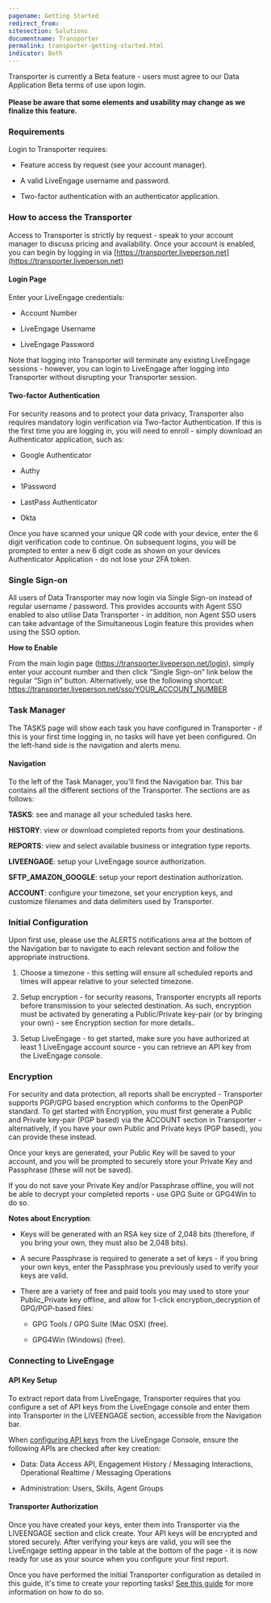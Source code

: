 ```yaml
---
pagename: Getting Started
redirect_from:
sitesection: Solutions
documentname: Transporter
permalink: transporter-getting-started.html
indicator: Both
---
```


<div class="important"> Transporter is currently a Beta feature - users must agree to our Data Application Beta terms of use upon login.
<br>
<br>
<b>Please be aware that some elements and usability may change as we finalize this feature.</b>
</div>

### Requirements

Login to Transporter requires:

* Feature access by request (see your account manager).

* A valid LiveEngage username and password.

* Two-factor authentication with an authenticator application.

### How to access the Transporter

Access to Transporter is strictly by request - speak to your account manager to discuss pricing and availability.
Once your account is enabled, you can begin by logging in via [https://transporter.liveperson.net](https://transporter.liveperson.net)

#### Login Page  

Enter your LiveEngage credentials:

* Account Number

* LiveEngage Username

* LiveEngage Password

Note that logging into Transporter will terminate any existing LiveEngage sessions - however, you can login to LiveEngage after logging into Transporter without disrupting your Transporter session.

#### Two-factor Authentication  

For security reasons and to protect your data privacy, Transporter also requires mandatory login verification via Two-factor Authentication.
If this is the first time you are logging in, you will need to enroll - simply download an Authenticator application, such as:

* Google Authenticator

* Authy

* 1Password

* LastPass Authenticator

* Okta

Once you have scanned your unique QR code with your device, enter the 6 digit verification code to continue.  On subsequent logins, you will be prompted to enter a new 6 digit code as shown on your devices Authenticator Application - do not lose your 2FA token.

### Single Sign-on

All users of Data Transporter may now login via Single Sign-on instead of regular username / password.
This provides accounts with Agent SSO enabled to also utilise Data Transporter - in addition, non Agent SSO users can take advantage of the Simultaneous Login feature this provides when using the SSO option.

**How to Enable**

From the main login page (https://transporter.liveperson.net/login), simply enter your account number and then click “Single Sign-on” link below the regular “Sign in” button.
Alternatively, use the following shortcut:
https://transporter.liveperson.net/sso/YOUR_ACCOUNT_NUMBER

### Task Manager

The TASKS page will show each task you have configured in Transporter - if this is your first time logging in, no tasks will have yet been configured.
On the left-hand side is the navigation and alerts menu.

#### Navigation

To the left of the Task Manager, you'll find the Navigation bar. This bar contains all the different sections of the Transporter. The sections are as follows:

**TASKS**: see and manage all your scheduled tasks here.

**HISTORY**: view or download completed reports from your destinations.

**REPORTS**: view and select available business or integration type reports.

**LIVEENGAGE**: setup your LiveEngage source authorization.

**SFTP_AMAZON_GOOGLE**: setup your report destination authorization.

**ACCOUNT**: configure your timezone, set your encryption keys, and customize filenames and data delimiters used by Transporter.

### Initial Configuration

Upon first use, please use the ALERTS notifications area at the bottom of the Navigation bar to navigate to each relevant section and follow the appropriate instructions.

1. Choose a timezone - this setting will ensure all scheduled reports and times will appear relative to your selected timezone.

2. Setup encryption - for security reasons, Transporter encrypts all reports before transmission to your selected destination. As such, encryption must be activated by generating a Public/Private key-pair (or by bringing your own) - see Encryption section for more details..

3. Setup LiveEngage - to get started, make sure you have authorized at least 1 LiveEngage account source - you can retrieve an API key from the LiveEngage console.

### Encryption

For security and data protection, all reports shall be encrypted - Transporter supports PGP/GPG based encryption which conforms to the OpenPGP standard.
To get started with Encryption, you must first generate a Public and Private key-pair (PGP based) via the ACCOUNT section in Transporter - alternatively, if you have your own Public and Private keys (PGP based), you can provide these instead.

Once your keys are generated, your Public Key will be saved to your account, and you will be prompted to securely store your Private Key and Passphrase (these will not be saved).

<div class="important">If you do not save your Private Key and/or Passphrase offline, you will not be able to decrypt your completed reports - use GPG Suite or GPG4Win to do so.</div>

**Notes about Encryption**:

* Keys will be generated with an RSA key size of 2,048 bits (therefore, if you bring your own, they must also be 2,048 bits).

* A secure Passphrase is required to generate a set of keys - if you bring your own keys, enter the Passphrase you previously used to verify your keys are valid.

* There are a variety of free and paid tools you may used to store your Public_Private key offline, and allow for 1-click encryption_decryption of GPG/PGP-based files:

	* GPG Tools / GPG Suite (Mac OSX) (free).

	* GPG4Win (Windows) (free).

### Connecting to LiveEngage

#### API Key Setup

To extract report data from LiveEngage, Transporter requires that you configure a set of API keys from the LiveEngage console and enter them into Transporter in the LIVEENGAGE section, accessible from the Navigation bar.

When [configuring API keys](https://developers.liveperson.com/retrieve-api-keys-create-a-new-api-key.html) from the LiveEngage Console, ensure the following APIs are checked after key creation:

* Data: Data Access API, Engagement History / Messaging Interactions, Operational Realtime / Messaging Operations

* Administration: Users, Skills, Agent Groups

#### Transporter Authorization

Once you have created your keys, enter them into Transporter via the LIVEENGAGE section and click create.  Your API keys will be encrypted and stored securely.
After verifying your keys are valid, you will see the LiveEngage setting appear in the table at the bottom of the page - it is now ready for use as your source when you configure your first report.

<div class="important">Once you have performed the initial Transporter configuration as detailed in this guide, it's time to create your reporting tasks! <a href="transporter-creating-report-tasks.html">See this guide</a> for more information on how to do so.</div>

